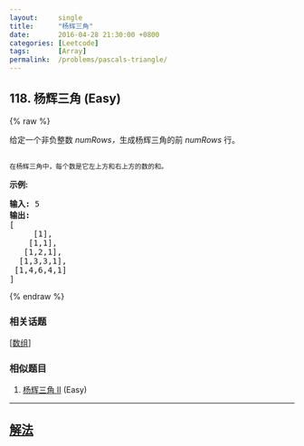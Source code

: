 ```yaml
---
layout:     single
title:      "杨辉三角"
date:       2016-04-28 21:30:00 +0800
categories: [Leetcode]
tags:       [Array]
permalink:  /problems/pascals-triangle/
---
```


## 118. 杨辉三角 (Easy)

{% raw %}

<p>给定一个非负整数&nbsp;<em>numRows，</em>生成杨辉三角的前&nbsp;<em>numRows&nbsp;</em>行。</p>

<p><img alt="" src="https://upload.wikimedia.org/wikipedia/commons/0/0d/PascalTriangleAnimated2.gif"></p>

<p><small>在杨辉三角中，每个数是它左上方和右上方的数的和。</small></p>

<p><strong>示例:</strong></p>

<pre><strong>输入:</strong> 5
<strong>输出:</strong>
[
     [1],
    [1,1],
   [1,2,1],
  [1,3,3,1],
 [1,4,6,4,1]
]</pre>

{% endraw %}

### 相关话题
  [[数组](https://github.com/openset/leetcode/tree/master/tag/array/README.md)]

### 相似题目
  1. [杨辉三角 II](/problems/pascals-triangle-ii) (Easy)

---

## [解法](https://github.com/openset/leetcode/tree/master/problems/pascals-triangle)
